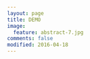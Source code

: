 ```yaml
---
layout: page
title: DEMO
image:
  feature: abstract-7.jpg
comments: false
modified: 2016-04-18
---
```


<figure class="third">
    <a href="https://github.com/tengbinlive/tengbinlive.github.io/blob/master/apk/app-boqii_pet.apk?raw=true" target="_blank"><img src="/images/demo/device-2018-11-13-173443.png" alt=""></a>
    <a href="https://github.com/tengbinlive/tengbinlive.github.io/blob/master/apk/app-whisper.apk?raw=true" target="_blank"><img src="/images/demo/device-2017-06-19-111701.png" alt=""></a>
    <a href="https://github.com/tengbinlive/tengbinlive.github.io/blob/master/apk/app-boqii_plant.apk?raw=true" target="_blank"><img src="/images/demo/device-2016-09-29-174700.png" alt=""></a>
</figure>

<figure class="third">
    <a href="https://github.com/tengbinlive/tengbinlive.github.io/blob/master/apk/app-aibao-demo.apk?raw=true" target="_blank"><img src="/images/demo/device-2016-04-18-095836.png" alt=""></a>
    <a href="https://github.com/tengbinlive/tengbinlive.github.io/blob/master/apk/app-investment.apk?raw=true" target="_blank"><img src="/images/demo/device-2016-04-18-095155.png" alt=""></a>
    <a href="https://github.com/tengbinlive/tengbinlive.github.io/blob/master/apk/app-jyzj.apk?raw=true" target="_blank"><img src="/images/demo/device-2016-04-18-101545.png" alt=""></a>
</figure>

<figure class="third">
    <a href="https://github.com/tengbinlive/tengbinlive.github.io/blob/master/apk/app-coolplace-demo.apk?raw=true" target="_blank"><img src="/images/demo/device-2016-04-18-100512.png" alt=""></a>
    <a href="https://github.com/tengbinlive/tengbinlive.github.io/blob/master/apk/app-gewara-sport.apk?raw=true" target="_blank"><img src="/images/demo/device-2016-04-18-101017.png" alt=""></a>
    <a href="https://github.com/tengbinlive/tengbinlive.github.io/blob/master/apk/app-gewara-sport-crm.apk?raw=true" target="_blank"><img src="/images/demo/device-2016-04-18-101348.png" alt=""></a>
</figure>

<figure class="third">
    <a href="https://github.com/tengbinlive/tengbinlive.github.io/blob/master/apk/app-test.apk?raw=true" target="_blank"><img src="/images/demo/device-2016-06-07-120624.png" alt=""></a>
    <a href="https://github.com/tengbinlive/tengbinlive.github.io/blob/master/apk/app-box2d-demo.apk?raw=true" target="_blank"><img src="/images/demo/device-2016-04-18-102232.png" alt=""></a>
</figure>